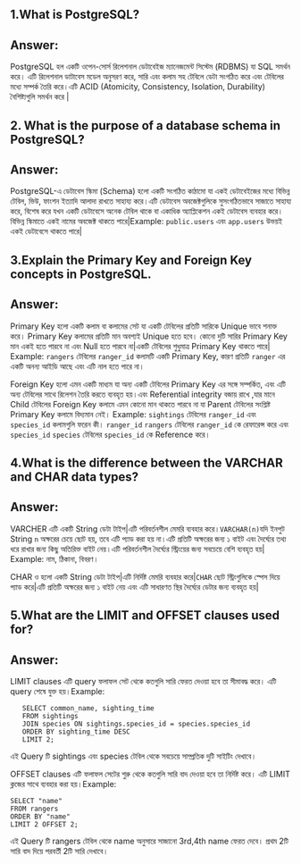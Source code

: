 ## 1.What is PostgreSQL?
## Answer: 
PostgreSQL হল একটি ওপেন-সোর্স রিলেশনাল ডেটাবেইজ ম্যানেজমেন্ট সিস্টেম (RDBMS) যা SQL সমর্থন করে। এটি রিলেশনাল ডাটাবেস মডেল অনুসরণ করে, সারি এবং কলাম সহ টেবিলে ডেটা সংগঠিত করে এবং টেবিলের মধ্যে সম্পর্ক তৈরি করে।এটি ACID (Atomicity, Consistency, Isolation, Durability) বৈশিষ্ট্যগুলি সমর্থন করে |

## 2. What is the purpose of a database schema in PostgreSQL?
## Answer:
PostgreSQL-এ ডেটাবেস স্কিমা (Schema) হলো একটি সংগঠিত কাঠামো যা একই ডেটাবেইজের মধ্যে বিভিন্ন টেবিল, ভিউ, ফাংশন ইত্যাদি আলাদা রাখতে সাহায্য করে।এটি ডেটাবেস অবজেক্টগুলিকে সুসংগঠিতভাবে সাজাতে সাহায্য করে, বিশেষ করে যখন একটি ডেটাবেসে অনেক টেবিল থাকে বা একাধিক অ্যাপ্লিকেশন একই ডেটাবেস ব্যবহার করে।বিভিন্ন স্কিমাতে একই নামের অবজেক্ট থাকতে পারে|Example:  `public.users` এবং `app.users` উভয়ই একই ডেটাবেসে থাকতে পারে|

## 3.Explain the Primary Key and Foreign Key concepts in PostgreSQL.
## Answer: 
Primary Key হলো একটি কলাম বা কলামের সেট যা একটি টেবিলের প্রতিটি সারিকে Unique ভাবে শনাক্ত করে। Primary Key কলামের প্রতিটি মান অবশ্যই Unique হতে হবে। কোনো দুটি সারির Primary Key মান একই হতে পারবে না এবং Null হতে পারবে না|একটি টেবিলের শুধুমাত্র Primary Key থাকতে পারে| Example:  `rangers` টেবিলের `ranger_id` কলামটি একটি Primary Key, কারণ প্রতিটি `ranger` এর একটি অনন্য আইডি আছে এবং এটি নাল হতে পারে না।

Foreign Key হলো এমন একটি মাধ্যম যা অন্য একটি টেবিলের Primary Key এর সঙ্গে সম্পর্কিত, এবং এটি অন্য টেবিলের সাথে রিলেশন তৈরি করতে ব্যবহৃত হয়।এবং Referential integrity বজায় রাখে ,যার মানে Child টেবিলের Foreign Key কলামে এমন কোনো মান থাকতে পারবে না যা Parent টেবিলের সংশ্লিষ্ট Primary Key কলামে বিদ্যমান নেই। Example: `sightings` টেবিলের `ranger_id` এবং `species_id` কলামগুলি ফরেন কী। `ranger_id` `rangers` টেবিলের `ranger_id` কে রেফারেন্স করে এবং `species_id` `species` টেবিলের `species_id` কে Reference করে।

## 4.What is the difference between the VARCHAR and CHAR data types?
## Answer:
VARCHER এটি একটি String ডেটা টাইপ|এটি পরিবর্তনশীল মেমরি ব্যবহার করে।`VARCHAR(n)`যদি ইনপুট String `n` অক্ষরের চেয়ে ছোট হয়, তবে এটি প্যাড করা হয় না।এটি প্রতিটি অক্ষরের জন্য ১ বাইট এবং দৈর্ঘ্যের তথ্য ধরে রাখার জন্য কিছু অতিরিক্ত বাইট নেয়।এটি পরিবর্তনশীল দৈর্ঘ্যের স্ট্রিংয়ের জন্য সবচেয়ে বেশি ব্যবহৃত হয়| Example: নাম, ঠিকানা, বিবরণ।

CHAR ও হলো একটি String ডেটা টাইপ|এটি নির্দিষ্ট মেমরি ব্যবহার করে|`CHAR` ছোট স্ট্রিংগুলিকে স্পেস দিয়ে প্যাড করে|এটি প্রতিটি অক্ষরের জন্য ১ বাইট নেয় এবং এটি সাধারণত স্থির দৈর্ঘ্যের ডেটার জন্য ব্যবহৃত হয়|

## 5.What are the LIMIT and OFFSET clauses used for?
## Answer:
LIMIT clauses এটি query ফলাফল সেট থেকে কতগুলি সারি ফেরত দেওয়া হবে তা সীমাবদ্ধ করে। এটি query শেষে যুক্ত হয়।Example:
```
   SELECT common_name, sighting_time 
   FROM sightings 
   JOIN species ON sightings.species_id = species.species_id 
   ORDER BY sighting_time DESC 
   LIMIT 2;
```
এই Query টি sightings এবং species টেবিল থেকে সবচেয়ে সাম্প্রতিক দুটি সাইটিং দেখাবে।

OFFSET clauses এটি ফলাফল সেটের শুরু থেকে কতগুলি সারি বাদ দেওয়া হবে তা নির্দিষ্ট করে। এটি LIMIT ক্লজের সাথে ব্যবহার করা হয়।Example:
```
SELECT "name"
FROM rangers
ORDER BY "name"
LIMIT 2 OFFSET 2;
```

এই Query টি rangers টেবিল থেকে name অনুসারে সাজানো 3rd,4th name ফেরত দেবে। প্রথম 2টি সারি বাদ দিয়ে পরবর্তী 2টি সারি দেখাবে।


